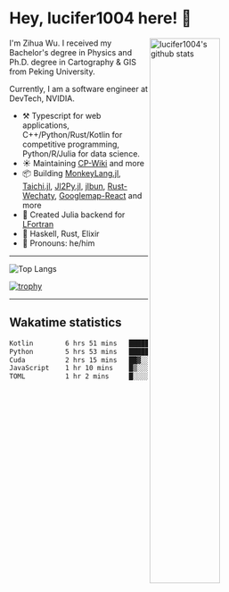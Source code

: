 # Hey, lucifer1004 here! :wave:

<img width="50%" align="right" alt="lucifer1004's github stats" src="https://github-readme-stats.vercel.app/api?username=lucifer1004&show_icons=true">

I'm Zihua Wu. I received my Bachelor's degree in Physics and Ph.D. degree in Cartography & GIS from Peking University.

Currently, I am a software engineer at DevTech, NVIDIA.

- :hammer_and_pick: Typescript for web applications, C++/Python/Rust/Kotlin for competitive programming, Python/R/Julia for data science.
- :sunny: Maintaining [CP-Wiki](https://cp-wiki.vercel.app) and more 
- :package: Building [MonkeyLang.jl](https://github.com/lucifer1004/MonkeyLang.jl), [Taichi.jl](https://github.com/lucifer1004/Taichi.jl), [Jl2Py.jl](https://github.com/lucifer1004/Jl2Py.jl), [jlbun](https://github.com/lucifer1004/jlbun), [Rust-Wechaty](https://github.com/wechaty/rust-wechaty), [Googlemap-React](https://github.com/googlemap-react/googlemap-react) and more
- :sparkler: Created Julia backend for [LFortran](https://github.com/lfortran/lfortran)
- :seedling: Haskell, Rust, Elixir
- :man: Pronouns: he/him

---

![Top Langs](https://github-readme-stats.vercel.app/api/top-langs/?username=lucifer1004&layout=compact)

[![trophy](https://github-profile-trophy.vercel.app/?username=ryo-ma)](https://github.com/ryo-ma/github-profile-trophy)

---

## Wakatime statistics

<!--START_SECTION:waka-->

```txt
Kotlin        6 hrs 51 mins   ███████▓░░░░░░░░░░░░░░░░░   30.52 %
Python        5 hrs 53 mins   ██████▓░░░░░░░░░░░░░░░░░░   26.24 %
Cuda          2 hrs 15 mins   ██▓░░░░░░░░░░░░░░░░░░░░░░   10.07 %
JavaScript    1 hr 10 mins    █▒░░░░░░░░░░░░░░░░░░░░░░░   05.19 %
TOML          1 hr 2 mins     █░░░░░░░░░░░░░░░░░░░░░░░░   04.62 %
```

<!--END_SECTION:waka-->
